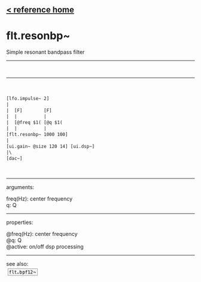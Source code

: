 [< reference home](ceammc_lib.html)
---

# flt.resonbp~


Simple resonant bandpass filter

---

<br>


---


```


[lfo.impulse~ 2]
|
|  [F]        [F]
|  |          |
|  [@freq $1( [@q $1(
|  |          |
[flt.resonbp~ 1000 100]
|
[ui.gain~ @size 120 14] [ui.dsp~]
|\
[dac~]

            
```

---
arguments:

freq(Hz): center
            frequency<br>
q: Q<br>

---
properties:

@freq(Hz): center frequency<br>
@q: 
            Q<br>
@active: on/off dsp
            processing<br>

---
see also:<br>
[![flt.bpf12~](img/object_flt.bpf12~.png)](flt.bpf12~.html)
